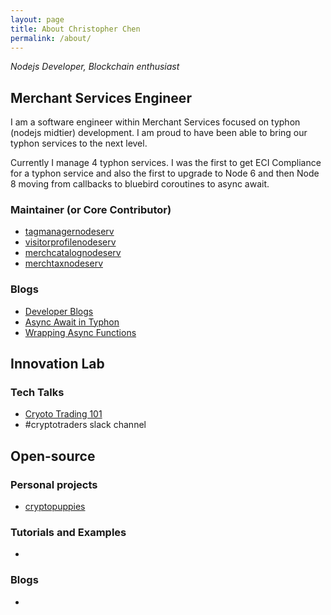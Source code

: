 ```yaml
---
layout: page
title: About Christopher Chen
permalink: /about/
---
```


*Nodejs Developer, Blockchain enthusiast*

## Merchant Services Engineer

I am a software engineer within Merchant Services focused on typhon (nodejs midtier) development. I am proud to have been able to bring our typhon services to the next level.

Currently I manage 4 typhon services. I was the first to get ECI Compliance for a typhon service and also the first to upgrade to Node 6 and then Node 8 moving from callbacks to bluebird coroutines to async await.

### Maintainer (or Core Contributor)

- [tagmanagernodeserv](https://github.paypal.com/chrichen/tagmanagernodeserv)
- [visitorprofilenodeserv](https://github.paypal.com/Customers-R/visitorprofilenodeserv)
- [merchcatalognodeserv](https://github.paypal.com/Customers-R/merchcatalognodeserv)
- [merchtaxnodeserv](https://github.paypal.com/Customers-R/merchtaxnodeserv)

### Blogs

- [Developer Blogs](https://github.paypal.com/pages/chrichen/)
- [Async Await in Typhon](https://github.paypal.com/pages/chrichen/node.js/2018/12/12/typhon-async-await.html)
- [Wrapping Async Functions](https://github.paypal.com/pages/chrichen/node.js/2018/12/12/wrap-async.html)

## Innovation Lab

### Tech Talks

- [Cryoto Trading 101](https://pp.circlehd.com/play/Cryptocurrency-Trading-101-ry_Pj_o0W) 
- #cryptotraders slack channel

## Open-source

### Personal projects

- [cryptopuppies](https://github.com/cchen408/cryptopuppies)


### Tutorials and Examples

- 

### Blogs

- 